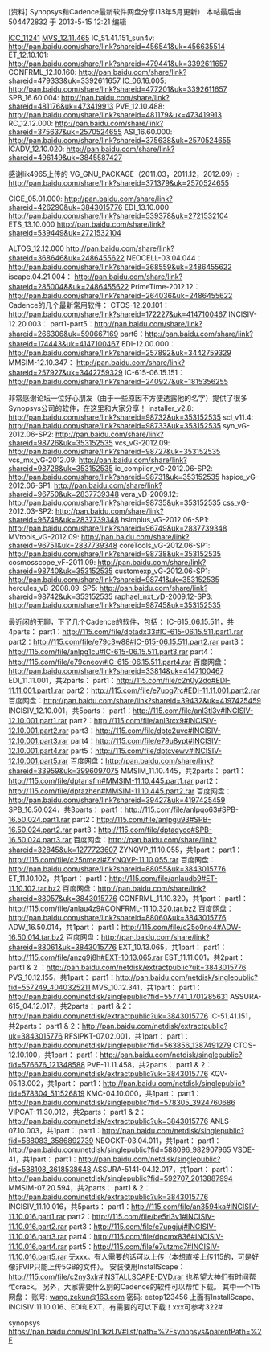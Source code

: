[资料] Synopsys和Cadence最新软件网盘分享(13年5月更新）
本帖最后由 504472832 于 2013-5-15 12:21 编辑


[ICC_11241](http://pan.baidu.com/share/link?shareid=459262&uk=456635514)
[MVS_12.11.465](http://pan.baidu.com/share/link?shareid=459264&uk=456635514)
IC_51.41.151_sun4v:
    http://pan.baidu.com/share/link?shareid=456541&uk=456635514
ET_12.10.101:    
    http://pan.baidu.com/share/link?shareid=479441&uk=3392611657
CONFRML_12.10.160:
    http://pan.baidu.com/share/link?shareid=479333&uk=3392611657
IC_06.16.005:
    http://pan.baidu.com/share/link?shareid=477201&uk=3392611657
SPB_16.60.004:
    http://pan.baidu.com/share/link?shareid=481176&uk=473419913
PVE_12.10.488:
   http://pan.baidu.com/share/link?shareid=481179&uk=473419913
RC_12.12.000:
    http://pan.baidu.com/share/link?shareid=375637&uk=2570524655
ASI_16.60.000:
    http://pan.baidu.com/share/link?shareid=375638&uk=2570524655
ICADV_12.10.020:
    http://pan.baidu.com/share/link?shareid=496149&uk=3845587427


感谢lik4965上传的
VG_GNU_PACKAGE（2011.03，2011.12，2012.09）:
    http://pan.baidu.com/share/link?shareid=371379&uk=2570524655

CICE_05.01.000:
    http://pan.baidu.com/share/link?shareid=426290&uk=3843015776
EDI_13.10.000
    http://pan.baidu.com/share/link?shareid=539378&uk=2721532104
ETS_13.10.000
    http://pan.baidu.com/share/link?shareid=539449&uk=2721532104

ALTOS_12.12.000
    http://pan.baidu.com/share/link?shareid=368646&uk=2486455622
NEOCELL-03.04.044：
    http://pan.baidu.com/share/link?shareid=368559&uk=2486455622
iscape.04.21.004：
    http://pan.baidu.com/share/link?shareid=285004&&uk=2486455622 
PrimeTime-2012.12：
    http://pan.baidu.com/share/link?shareid=264036&uk=2486455622
Cadence的几个最新常用软件：
CTOS-12.20.101：
    http://pan.baidu.com/share/link?shareid=172227&uk=4147100467
INCISIV-12.20.003：
    part1-part5：http://pan.baidu.com/share/link?shareid=266306&uk=590667169
    part6：http://pan.baidu.com/share/link?shareid=174443&uk=4147100467
EDI-12.00.000：
    http://pan.baidu.com/share/link?shareid=257892&uk=3442759329
MMSIM-12.10.347：
    http://pan.baidu.com/share/link?shareid=257927&uk=3442759329
IC-615-06.15.151：
    http://pan.baidu.com/share/link?shareid=240927&uk=1815356255

非常感谢论坛一位好心朋友（由于一些原因不方便透露他的名字）提供了很多Synopsys公司的软件，在这里和大家分享！
installer_v2.8:
    http://pan.baidu.com/share/link?shareid=98732&uk=353152535
scl_v11.4:
    http://pan.baidu.com/share/link?shareid=98733&uk=353152535
syn_vG-2012.06-SP2:
    http://pan.baidu.com/share/link?shareid=98726&uk=353152535
vcs_vG-2012.09:
    http://pan.baidu.com/share/link?shareid=98727&uk=353152535
vcs_mx_vG-2012.09:
    http://pan.baidu.com/share/link?shareid=98728&uk=353152535
ic_compiler_vG-2012.06-SP2:
    http://pan.baidu.com/share/link?shareid=98731&uk=353152535
hspice_vG-2012.06-SP1:
    http://pan.baidu.com/share/link?shareid=96750&uk=2837739348
vera_vD-2009.12:
    http://pan.baidu.com/share/link?shareid=98735&uk=353152535
css_vG-2012.03-SP2:
    http://pan.baidu.com/share/link?shareid=96748&uk=2837739348
hsimplus_vG-2012.06-SP1:
    http://pan.baidu.com/share/link?shareid=96749&uk=2837739348
MVtools_vG-2012.09:
    http://pan.baidu.com/share/link?shareid=96751&uk=2837739348
coreTools_vG-2012.06-SP1:
    http://pan.baidu.com/share/link?shareid=98738&uk=353152535
cosmosscope_vF-2011.09:
    http://pan.baidu.com/share/link?shareid=98740&uk=353152535
customexp_vG-2012.06-SP1:
    http://pan.baidu.com/share/link?shareid=98741&uk=353152535
hercules_vB-2008.09-SP5:
    http://pan.baidu.com/share/link?shareid=98742&uk=353152535
raphael_nxt_vD-2009.12-SP3:
    http://pan.baidu.com/share/link?shareid=98745&uk=353152535

最近闲的无聊，下了几个Cadence的软件，包括：
IC-615_06.15.511，共4parts：
    part1：http://115.com/file/dptadx33#IC-615-06.15.511.part1.rar
    part2：http://115.com/file/e79c3w88#IC-615-06.15.511.part2.rar
    part3：http://115.com/file/anlpg1cu#IC-615-06.15.511.part3.rar
    part4：http://115.com/file/e79cneov#IC-615-06.15.511.part4.rar
    百度网盘：http://pan.baidu.com/share/link?shareid=33814&uk=4147100467
EDI_11.11.001，共2parts：
    part1：http://115.com/file/c2n0y2do#EDI-11.11.001.part1.rar
    part2：http://115.com/file/e7upg7rc#EDI-11.11.001.part2.rar
    百度网盘：http://pan.baidu.com/share/link?shareid=39432&uk=4197425459
INCISIV_12.10.001，共5parts：
    part1：http://115.com/file/anl3tl3v#INCISIV-12.10.001.part1.rar
    part2：http://115.com/file/anl3tcx9#INCISIV-12.10.001.part2.rar
    part3：http://115.com/file/dptc2uvc#INCISIV-12.10.001.part3.rar
    part4：http://115.com/file/e79u8ypt#INCISIV-12.10.001.part4.rar
    part5：http://115.com/file/dptcvewv#INCISIV-12.10.001.part5.rar
    百度网盘：http://pan.baidu.com/share/link?shareid=33959&uk=3996097075
MMSIM_11.10.445，共2parts：
    part1：http://115.com/file/dptansfm#MMSIM-11.10.445.part1.rar
    part2：http://115.com/file/dptazhen#MMSIM-11.10.445.part2.rar
    百度网盘：http://pan.baidu.com/share/link?shareid=39427&uk=4197425459
SPB_16.50.024，共3parts：
    part1：http://115.com/file/anlpqo63#SPB-16.50.024.part1.rar
    part2：http://115.com/file/anlpgu93#SPB-16.50.024.part2.rar
    part3：http://115.com/file/dptadycc#SPB-16.50.024.part3.rar
    百度网盘：http://pan.baidu.com/share/link?shareid=32845&uk=1277723607
ZYNQVP_11.10.055，共1part：
    part1：http://115.com/file/c25nmezl#ZYNQVP-11.10.055.rar
    百度网盘：http://pan.baidu.com/share/link?shareid=88055&uk=3843015776
ET_11.10.102，共1part：
    part1：http://115.com/file/anlaudb9#ET-11.10.102.tar.bz2
    百度网盘：http://pan.baidu.com/share/link?shareid=88057&uk=3843015776
CONFRML_11.10.320，共1part：
    part1：http://115.com/file/anlau4z9#CONFRML-11.10.320.tar.bz2
    百度网盘：http://pan.baidu.com/share/link?shareid=88060&uk=3843015776
ADW_16.50.014，共1part：
    part1：http://115.com/file/c25o0no4#ADW-16.50.014.tar.bz2
    百度网盘：http://pan.baidu.com/share/link?shareid=88061&uk=3843015776
EXT_10.13.065，共1part：
    part1：http://115.com/file/anzg9j8h#EXT-10.13.065.rar
EST_11.11.001，共2part：
    part1 & 2 ：http://pan.baidu.com/netdisk/extractpublic?uk=3843015776
PVS_10.12.155，共1part：
    part1：http://pan.baidu.com/netdisk/singlepublic?fid=557249_4040325211
MVS_10.12.341，共1part：
    part1：http://pan.baidu.com/netdisk/singlepublic?fid=557741_1701285631
ASSURA-615_04.12.017，共2parts：
    part1 & 2：http://pan.baidu.com/netdisk/extractpublic?uk=3843015776
IC-51.41.151，共2parts：
    part1 & 2：http://pan.baidu.com/netdisk/extractpublic?uk=3843015776
RFSIPKT-07.02.001，共1part：
    part1：http://pan.baidu.com/netdisk/singlepublic?fid=563856_1387491279
CTOS-12.10.100，共1part：
    part1：http://pan.baidu.com/netdisk/singlepublic?fid=576676_121348588
PVE-11.11.458，共2parts：
    part1 & 2：http://pan.baidu.com/netdisk/extractpublic?uk=3843015776
KQV-05.13.002，共1part：
    part1：http://pan.baidu.com/netdisk/singlepublic?fid=578304_511526819
KMC-04.10.000，共1part：
    part1：http://pan.baidu.com/netdisk/singlepublic?fid=578305_3924760686
VIPCAT-11.30.012，共2parts：
    part1 & 2：http://pan.baidu.com/netdisk/extractpublic?uk=3843015776
ANLS-07.10.003，共1part：
    part1：http://pan.baidu.com/netdisk/singlepublic?fid=588083_3586892739
NEOCKT-03.04.011，共1part：
    part1：http://pan.baidu.com/netdisk/singlepublic?fid=588096_982907965
VSDE-41，共1part：
    part1：http://pan.baidu.com/netdisk/singlepublic?fid=588108_3618538648
ASSURA-5141-04.12.017，共1part：
    part1：http://pan.baidu.com/netdisk/singlepublic?fid=592707_2013887994
MMSIM-07.20.594，共2parts：
    part1 & 2：http://pan.baidu.com/netdisk/extractpublic?uk=3843015776
INCISIV_11.10.016，共5parts：
    part1：http://115.com/file/an3594ka#INCISIV-11.10.016.part1.rar
    part2：http://115.com/file/be5rl3v1#INCISIV-11.10.016.part2.rar
    part3：http://115.com/file/e7upgjuj#INCISIV-11.10.016.part3.rar
    part4：http://115.com/file/dpcmx836#INCISIV-11.10.016.part4.rar
    part5：http://115.com/file/e7utzmc7#INCISIV-11.10.016.part5.rar
无xxx。有人需要的话可以上传（本想直接上传115的，可是好像非VIP只能上传5GB的文件）。
安装使用InstallScape：http://115.com/file/c2ny3xlr#INSTALLSCAPE-DVD.rar
也希望大神们有时间帮忙crack。
另外，大家需要什么别的Cadence的软件可以帮忙下载。
其中一个115网盘：
账号: wang.zekun@163.com
密码: eetop123456
上面有InstallScape、INCISIV 11.10.016、EDI和EXT，有需要的可以下载！xxx可参考322#





 synopsys
https://pan.baidu.com/s/1pL1kzUV#list/path=%2Fsynopsys&parentPath=%2F
